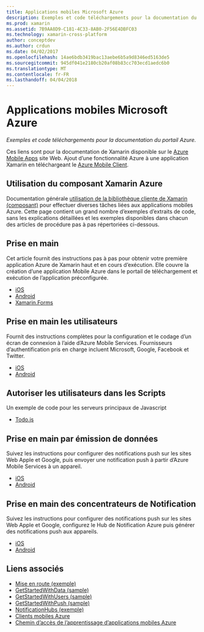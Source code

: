 ```yaml
---
title: Applications mobiles Microsoft Azure
description: Exemples et code téléchargements pour la documentation du portail Azure.
ms.prod: xamarin
ms.assetid: 7B9AA8D9-C181-4C33-8AB0-2F56E4DBFC03
ms.technology: xamarin-cross-platform
author: conceptdev
ms.author: crdun
ms.date: 04/02/2017
ms.openlocfilehash: 14ae6bdb3419bac13aebe6b5a9d8346ed5163de5
ms.sourcegitcommit: 945df041e2180cb20af08b83cc703ecd1aedc6b0
ms.translationtype: MT
ms.contentlocale: fr-FR
ms.lasthandoff: 04/04/2018
---
```

# <a name="microsoft-azure-mobile-apps"></a>Applications mobiles Microsoft Azure

_Exemples et code téléchargements pour la documentation du portail Azure._

<!--
NOTE TO AUTHORS: this page is referenced from
http://azure.microsoft.com/en-us/develop/mobile/xamarin/
as https://developer.xamarin.com/guides/cross-platform/data-cloud/mobile-services/
A redirect has been put in place to /mobile-apps/ HOWEVER the /Resources/ .ZIP files are still located in /mobile-services/ so that the following permalinks don't break

The ZIPs in /Resources/ are also referenced by inbound links
Getting Started  http://go.microsoft.com/fwlink/p/?LinkId=331359
Get started with data   http://go.microsoft.com/fwlink/p/?LinkId=331302
Get started with push   http://go.microsoft.com/fwlink/p/?LinkId=331303
Get started with authentication http://go.microsoft.com/fwlink/p/?LinkId=331328
Get started with Notification Hubs  http://go.microsoft.com/fwlink/p/?LinkId=331329
Validate and modify data    http://go.microsoft.com/fwlink/p/?LinkId=331330
-->


Ces liens sont pour la documentation de Xamarin disponible sur le [Azure Mobile Apps](https://docs.microsoft.com/azure/app-service-mobile/) site Web.
Ajout d’une fonctionnalité Azure à une application Xamarin en téléchargeant le [Azure Mobile Client](https://www.nuget.org/packages/Microsoft.Azure.Mobile.Client/).

## <a name="working-with-the-xamarin-azure-component"></a>Utilisation du composant Xamarin Azure

Documentation générale [utilisation de la bibliothèque cliente de Xamarin (composant)](https://docs.microsoft.com/azure/app-service-mobile/app-service-mobile-dotnet-how-to-use-client-library) pour effectuer diverses tâches liées aux applications mobiles Azure. Cette page contient un grand nombre d’exemples d’extraits de code, sans les explications détaillées et les exemples disponibles dans chacun des articles de procédure pas à pas répertoriées ci-dessous.

## <a name="getting-started"></a>Prise en main

Cet article fournit des instructions pas à pas pour obtenir votre première application Azure de Xamarin haut et en cours d’exécution.
Elle couvre la création d’une application Mobile Azure dans le portail de téléchargement et exécution de l’application préconfigurée.

-  [iOS](https://docs.microsoft.com/azure/app-service-mobile/app-service-mobile-xamarin-ios-get-started/)
-  [Android](https://docs.microsoft.com/azure/app-service-mobile/app-service-mobile-xamarin-android-get-started/)
-  [Xamarin.Forms](https://docs.microsoft.com/azure/app-service-mobile/app-service-mobile-xamarin-forms-get-started)

<!--
## Validate, Modify and Augment Data in Scripts

Demonstrates how to add server-side scripts to Azure Mobile Services data tables to implement server-side validation and other functionality.

-  [iOS](https://azure.microsoft.com/en-us/documentation/articles/mobile-services-dotnet-how-to-use-client-library/#errors)
-  [Android](https://azure.microsoft.com/en-us/documentation/articles/mobile-services-dotnet-how-to-use-client-library/#errors)
-->

<!--
## Add Paging to Data

A quick example of paging large sets of data using Skip() and Take().

-  [iOS](https://azure.microsoft.com/en-us/documentation/articles/mobile-services-dotnet-how-to-use-client-library/#paging)
-  [Android](https://azure.microsoft.com/en-us/documentation/articles/mobile-services-dotnet-how-to-use-client-library/#paging)
-->

## <a name="get-started-with-users"></a>Prise en main les utilisateurs

Fournit des instructions complètes pour la configuration et le codage d’un écran de connexion à l’aide d’Azure Mobile Services. Fournisseurs d’authentification pris en charge incluent Microsoft, Google, Facebook et Twitter.

-  [iOS](https://azure.microsoft.com/en-us/documentation/articles/app-service-mobile-xamarin-ios-get-started-users/)
-  [Android](https://azure.microsoft.com/en-us/documentation/articles/app-service-mobile-xamarin-android-get-started-users/)


## <a name="authorize-users-in-scripts"></a>Autoriser les utilisateurs dans les Scripts

Un exemple de code pour les serveurs principaux de Javascript

-  [Todo.js](https://github.com/Azure/azure-mobile-apps-node/blob/master/samples/personal-table/tables/TodoItem.js#L38)


## <a name="get-started-with-push"></a>Prise en main par émission de données

Suivez les instructions pour configurer des notifications push sur les sites Web Apple et Google, puis envoyer une notification push à partir d’Azure Mobile Services à un appareil.

-  [iOS](https://docs.microsoft.com/azure/app-service-mobile/app-service-mobile-xamarin-ios-get-started-push)
-  [Android](https://docs.microsoft.com/azure/app-service-mobile/app-service-mobile-xamarin-android-get-started-push)


## <a name="get-started-with-notification-hubs"></a>Prise en main des concentrateurs de Notification

Suivez les instructions pour configurer des notifications push sur les sites Web Apple et Google, configurez le Hub de Notification Azure puis générer des notifications push aux appareils.

-  [iOS](https://docs.microsoft.com/azure/notification-hubs/xamarin-notification-hubs-ios-push-notification-apns-get-started)
-  [Android](https://docs.microsoft.com/azure/notification-hubs/xamarin-notification-hubs-push-notifications-android-gcm)



## <a name="related-links"></a>Liens associés

- [Mise en route (exemple)](https://github.com/xamarin/mobile-samples/tree/master/Azure/GettingStarted)
- [GetStartedWithData (sample)](https://github.com/xamarin/mobile-samples/tree/master/Azure/GetStartedWithData)
- [GetStartedWithUsers (sample)](https://github.com/xamarin/mobile-samples/tree/master/Azure/GetStartedWithUsers)
- [GetStartedWithPush (sample)](https://github.com/xamarin/mobile-samples/tree/master/Azure/GetStartedWithPush)
- [NotificationHubs (exemple)](https://github.com/xamarin/mobile-samples/tree/master/Azure/NotificationHubs)
- [Clients mobiles Azure](https://www.nuget.org/packages/Microsoft.Azure.Mobile.Client/)
- [Chemin d’accès de l’apprentissage d’applications mobiles Azure](https://azure.microsoft.com/en-us/documentation/learning-paths/appservice-mobileapps/)

<!--
- [ValidateModifyData (sample)](https://github.com/xamarin/mobile-samples/tree/master/Azure/ValidateModifyData)
-->